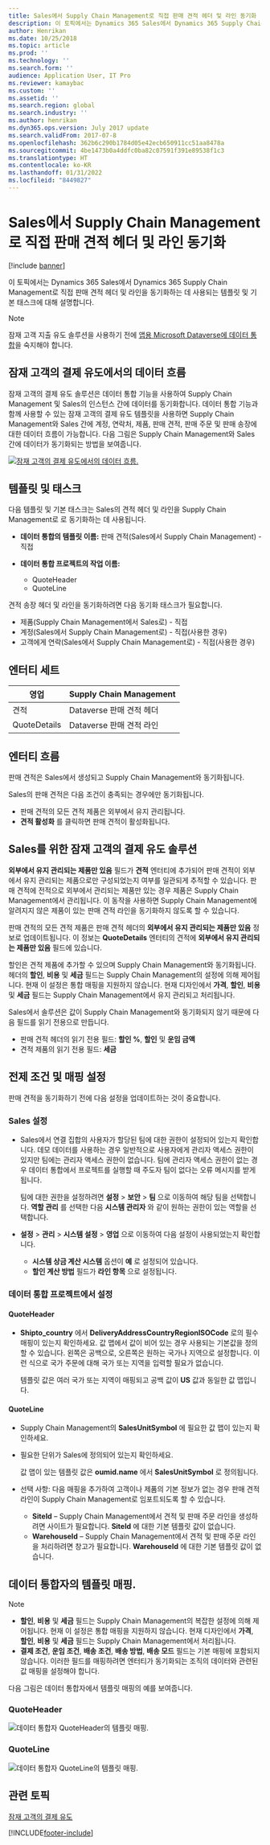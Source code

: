 ```yaml
---
title: Sales에서 Supply Chain Management로 직접 판매 견적 헤더 및 라인 동기화
description: 이 토픽에서는 Dynamics 365 Sales에서 Dynamics 365 Supply Chain Management로 직접 판매 견적 헤더 및 라인을 동기화하는 데 사용되는 템플릿 및 기본 태스크에 대해 설명합니다.
author: Henrikan
ms.date: 10/25/2018
ms.topic: article
ms.prod: ''
ms.technology: ''
ms.search.form: ''
audience: Application User, IT Pro
ms.reviewer: kamaybac
ms.custom: ''
ms.assetid: ''
ms.search.region: global
ms.search.industry: ''
ms.author: henrikan
ms.dyn365.ops.version: July 2017 update
ms.search.validFrom: 2017-07-8
ms.openlocfilehash: 362b6c290b1784d05e42ecb650911cc51aa8478a
ms.sourcegitcommit: 4be1473b0a4ddfc0ba82c07591f391e89538f1c3
ms.translationtype: HT
ms.contentlocale: ko-KR
ms.lasthandoff: 01/31/2022
ms.locfileid: "8449827"
---
```

# <a name="synchronize-sales-quotation-headers-and-lines-directly-from-sales-to-supply-chain-management"></a>Sales에서 Supply Chain Management로 직접 판매 견적 헤더 및 라인 동기화

[!include [banner](../includes/banner.md)]



이 토픽에서는 Dynamics 365 Sales에서 Dynamics 365 Supply Chain Management로 직접 판매 견적 헤더 및 라인을 동기화하는 데 사용되는 템플릿 및 기본 태스크에 대해 설명합니다.

> [!NOTE]
> 잠재 고객 지출 유도 솔루션을 사용하기 전에 [앱용 Microsoft Dataverse에 데이터 통합](/powerapps/administrator/data-integrator)을 숙지해야 합니다.

## <a name="data-flow-in-prospect-to-cash"></a>잠재 고객의 결제 유도에서의 데이터 흐름

잠재 고객의 결제 유도 솔루션은 데이터 통합 기능을 사용하여 Supply Chain Management 및 Sales의 인스턴스 간에 데이터를 동기화합니다. 데이터 통합 기능과 함께 사용할 수 있는 잠재 고객의 결제 유도 템플릿을 사용하면 Supply Chain Management와 Sales 간에 계정, 연락처, 제품, 판매 견적, 판매 주문 및 판매 송장에 대한 데이터 흐름이 가능합니다. 다음 그림은 Supply Chain Management와 Sales 간에 데이터가 동기화되는 방법을 보여줍니다.

[![잠재 고객의 결제 유도에서의 데이터 흐름.](./media/prospect-to-cash-data-flow.png)](./media/prospect-to-cash-data-flow.png)

## <a name="template-and-tasks"></a>템플릿 및 태스크

다음 템플릿 및 기본 태스크는 Sales의 견적 헤더 및 라인을 Supply Chain Management로 로 동기화하는 데 사용됩니다.

- **데이터 통합의 템플릿 이름:** 판매 견적(Sales에서 Supply Chain Management) - 직접
- **데이터 통합 프로젝트의 작업 이름:**

    - QuoteHeader
    - QuoteLine

견적 송장 헤더 및 라인을 동기화하려면 다음 동기화 태스크가 필요합니다.

- 제품(Supply Chain Management에서 Sales로) - 직접
- 계정(Sales에서 Supply Chain Management로) - 직접(사용한 경우)
- 고객에게 연락(Sales에서 Supply Chain Management로) - 직접(사용한 경우)

## <a name="entity-set"></a>엔터티 세트

| 영업        | Supply Chain Management     |
|--------------|----------------------------|
| 견적       | Dataverse 판매 견적 헤더 |
| QuoteDetails | Dataverse 판매 견적 라인  |

## <a name="entity-flow"></a>엔터티 흐름

판매 견적은 Sales에서 생성되고 Supply Chain Management와 동기화됩니다.

Sales의 판매 견적은 다음 조건이 충족되는 경우에만 동기화됩니다.

- 판매 견적의 모든 견적 제품은 외부에서 유지 관리됩니다.
- **견적 활성화** 를 클릭하면 판매 견적이 활성화됩니다.

## <a name="prospect-to-cash-solution-for-sales"></a>Sales를 위한 잠재 고객의 결제 유도 솔루션

**외부에서 유지 관리되는 제품만 있음** 필드가 **견적** 엔터티에 추가되어 판매 견적이 외부에서 유지 관리되는 제품으로만 구성되었는지 여부를 일관되게 추적할 수 있습니다. 판매 견적에 전적으로 외부에서 관리되는 제품만 있는 경우 제품은 Supply Chain Management에서 관리됩니다. 이 동작을 사용하면 Supply Chain Management에 알려지지 않은 제품이 있는 판매 견적 라인을 동기화하지 않도록 할 수 있습니다.

판매 견적의 모든 견적 제품은 판매 견적 헤더의 **외부에서 유지 관리되는 제품만 있음** 정보로 업데이트됩니다. 이 정보는 **QuoteDetails** 엔터티의 견적에 **외부에서 유지 관리되는 제품만 있음** 필드에 있습니다.

할인은 견적 제품에 추가할 수 있으며 Supply Chain Management와 동기화됩니다. 헤더의 **할인**, **비용** 및 **세금** 필드는 Supply Chain Management의 설정에 의해 제어됩니다. 현재 이 설정은 통합 매핑을 지원하지 않습니다. 현재 디자인에서 **가격**, **할인**, **비용** 및 **세금** 필드는 Supply Chain Management에서 유지 관리되고 처리됩니다.

Sales에서 솔루션은 값이 Supply Chain Management와 동기화되지 않기 때문에 다음 필드를 읽기 전용으로 만듭니다.

- 판매 견적 헤더의 읽기 전용 필드: **할인 %**, **할인** 및 **운임 금액**
- 견적 제품의 읽기 전용 필드: **세금**

## <a name="preconditions-and-mapping-setup"></a>전제 조건 및 매핑 설정

판매 견적을 동기화하기 전에 다음 설정을 업데이트하는 것이 중요합니다.

### <a name="setup-in-sales"></a>Sales 설정

- Sales에서 연결 집합의 사용자가 할당된 팀에 대한 권한이 설정되어 있는지 확인합니다. 데모 데이터를 사용하는 경우 일반적으로 사용자에게 관리자 액세스 권한이 있지만 팀에는 관리자 액세스 권한이 없습니다. 팀에 관리자 액세스 권한이 없는 경우 데이터 통합에서 프로젝트를 실행할 때 주도자 팀이 없다는 오류 메시지를 받게 됩니다.

    팀에 대한 권한을 설정하려면 **설정** &gt; **보안** &gt; **팀** 으로 이동하여 해당 팀을 선택합니다. **역할 관리** 를 선택한 다음 **시스템 관리자** 와 같이 원하는 권한이 있는 역할을 선택합니다.

- **설정** &gt; **관리** &gt; **시스템 설정** &gt; **영업** 으로 이동하여 다음 설정이 사용되었는지 확인합니다.

    - **시스템 상금 계산 시스템** 옵션이 **예** 로 설정되어 있습니다.
    - **할인 계산 방법** 필드가 **라인 항목** 으로 설정됩니다.

### <a name="setup-in-the-data-integration-project"></a>데이터 통합 프로젝트에서 설정

#### <a name="quoteheader"></a>QuoteHeader

- **Shipto\_country** 에서 **DeliveryAddressCountryRegionISOCode** 로의 필수 매핑이 있는지 확인하세요. 값 맵에서 값이 비어 있는 경우 사용되는 기본값을 정의할 수 있습니다. 왼쪽은 공백으로, 오른쪽은 원하는 국가나 지역으로 설정합니다. 이런 식으로 국가 주문에 대해 국가 또는 지역을 입력할 필요가 없습니다.

    템플릿 값은 여러 국가 또는 지역이 매핑되고 공백 값이 **US** 값과 동일한 값 맵입니다.

#### <a name="quoteline"></a>QuoteLine

- Supply Chain Management의 **SalesUnitSymbol** 에 필요한 값 맵이 있는지 확인하세요.
- 필요한 단위가 Sales에 정의되어 있는지 확인하세요.

    값 맵이 있는 템플릿 값은 **oumid.name** 에서 **SalesUnitSymbol** 로 정의됩니다.

- 선택 사항: 다음 매핑을 추가하여 고객이나 제품의 기본 정보가 없는 경우 판매 견적 라인이 Supply Chain Management로 임포트되도록 할 수 있습니다.

    - **SiteId** – Supply Chain Management에서 견적 및 판매 주문 라인을 생성하려면 사이트가 필요합니다. **SiteId** 에 대한 기본 템플릿 값이 없습니다.
    - **WarehouseId** – Supply Chain Management에서 견적 및 판매 주문 라인을 처리하려면 창고가 필요합니다. **WarehouseId** 에 대한 기본 템플릿 값이 없습니다.

## <a name="template-mapping-in-data-integrator"></a>데이터 통합자의 템플릿 매핑.

> [!NOTE]
> - **할인**, **비용** 및 **세금** 필드는 Supply Chain Management의 복잡한 설정에 의해 제어됩니다. 현재 이 설정은 통합 매핑을 지원하지 않습니다. 현재 디자인에서 **가격**, **할인**, **비용** 및 **세금** 필드는 Supply Chain Management에서 처리됩니다.
> - **결제 조건**, **운임 조건**, **배송 조건**, **배송 방법**, **배송 모드** 필드는 기본 매핑에 포함되지 않습니다. 이러한 필드를 매핑하려면 엔터티가 동기화되는 조직의 데이터와 관련된 값 매핑을 설정해야 합니다.

다음 그림은 데이터 통합자에서 템플릿 매핑의 예를 보여줍니다.

### <a name="quoteheader"></a>QuoteHeader

![데이터 통합자 QuoteHeader의 템플릿 매핑.](./media/sales-quotation-direct-template-mapping-data-integrator-1.png)

### <a name="quoteline"></a>QuoteLine

![데이터 통합자 QuoteLine의 템플릿 매핑.](./media/sales-quotation-direct-template-mapping-data-integrator-2.png)

## <a name="related-topics"></a>관련 토픽

[잠재 고객의 결제 유도](prospect-to-cash.md)



[!INCLUDE[footer-include](../../includes/footer-banner.md)]